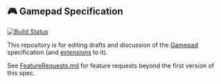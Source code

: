 ## 🎮 Gamepad Specification
[![Build Status](https://travis-ci.com/w3c/gamepad.svg?branch=gh-pages)](https://travis-ci.com/w3c/gamepad)

This repository is for editing drafts and discussion of the [Gamepad](https://w3c.github.io/gamepad/) specification
(and [extensions](https://w3c.github.io/gamepad/extensions.html) to it).

See [FeatureRequests.md](FeatureRequests.md) for feature requests beyond the first version of this spec. 

